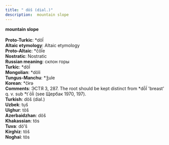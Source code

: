 ```yaml
---
title: " döš (dial.)"
description:  mountain slope
---
```

<strong> mountain slope</strong><br><br>
<strong>Proto-Turkic</strong>:  *döĺ<br>
<strong>Altaic etymology</strong>:  Altaic etymology<br>
<strong> Proto-Altaic</strong>:  *čŏĺe<br>
<strong>Nostratic</strong>:  Nostratic<br>
<strong>Russian meaning</strong>:  склон горы<br>
<strong>Turkic</strong>:  *döĺ<br>
<strong>Mongolian</strong>:  *döli<br>
<strong>Tungus-Manchu</strong>:  *ǯule<br>
<strong>Korean</strong>:  *čɨrǝ<br>
<strong>Comments</strong>:  ЭСТЯ 3, 287. The root should be kept distinct from *dȫĺ 'breast' q. v. sub *t`ōĺi (see Щербак 1970, 197).<br>
<strong>Turkish</strong>:  döš (dial.)<br>
<strong>Uzbek</strong>:  tụš<br>
<strong>Uighur</strong>:  töš<br>
<strong>Azerbaidzhan</strong>:  döš<br>
<strong>Khakassian</strong>:  tös<br>
<strong>Tuva</strong>:  dö'š<br>
<strong>Kirghiz</strong>:  töš<br>
<strong>Noghai</strong>:  tös<br>


